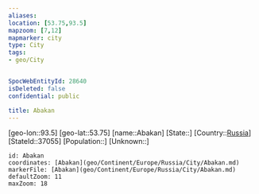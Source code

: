 ```yaml
---
aliases: 
location: [53.75,93.5]
mapzoom: [7,12] 
mapmarker: city 
type: City
tags:
- geo/City


SpocWebEntityId: 28640
isDeleted: false
confidential: public

title: Abakan
---
```

[geo-lon::93.5]
[geo-lat::53.75]
[name::Abakan]
[State::]
[Country::[Russia](geo/Continent/Europe/Russia.md)]
[StateId::37055]
[Population::]
[Unknown::]


```leaflet
id: Abakan
coordinates: [Abakan](geo/Continent/Europe/Russia/City/Abakan.md)
markerFile: [Abakan](geo/Continent/Europe/Russia/City/Abakan.md)
defaultZoom: 11 
maxZoom: 18
```


